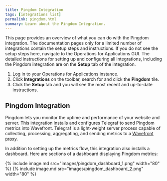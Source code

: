 ```yaml
---
title: Pingdom Integration
tags: [integrations list]
permalink: pingdom.html
summary: Learn about the Pingdom Integration.
---
```


This page provides an overview of what you can do with the Pingdom integration. The documentation pages only for a limited number of integrations contain the setup steps and instructions. If you do not see the setup steps here, navigate to the Operations for Applications GUI. The detailed instructions for setting up and configuring all integrations, including the Pingdom integration are on the **Setup** tab of the integration.

1. Log in to your Operations for Applications instance. 
2. Click **Integrations** on the toolbar, search for and click the **Pingdom** tile. 
3. Click the **Setup** tab and you will see the most recent and up-to-date instructions.

## Pingdom Integration

Pingdom lets you monitor the uptime and performance of your website and server. This integration installs and configures Telegraf to send Pingdom metrics into Wavefront. Telegraf is a light-weight server process capable of collecting, processing, aggregating, and sending metrics to a [Wavefront proxy](https://docs.wavefront.com/proxies.html).

In addition to setting up the metrics flow, this integration also installs a dashboard. Here are sections of a dashboard displaying Pingdom metrics:

{% include image.md src="images/pingdom_dashboard_1.png" width="80" %}
{% include image.md src="images/pingdom_dashboard_2.png" width="80" %}




